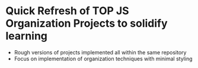 # Quick Refresh of TOP JS Organization Projects to solidify learning

- Rough versions of projects implemented all within the same repository
- Focus on implementation of organization techniques with minimal styling
